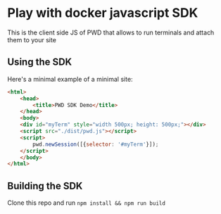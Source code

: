 # Play with docker javascript SDK

This is the client side JS of PWD that allows to run terminals and attach them to your site


## Using the SDK

Here's a minimal example of a minimal site:


```html
<html>
    <head>
        <title>PWD SDK Demo</title>
    </head>
    <body>
    <div id="myTerm" style="width 500px; height: 500px;"></div>
    <script src="./dist/pwd.js"></script>
    <script>
        pwd.newSession([{selector: '#myTerm'}]);
    </script>                                                                                                                                                                                                                                
    </body>
</html>
```

## Building the SDK

Clone this repo and run `npm install && npm run build`
